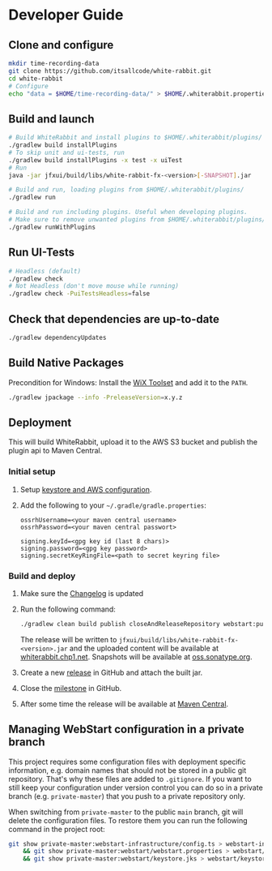 # Developer Guide

## Clone and configure

```bash
mkdir time-recording-data
git clone https://github.com/itsallcode/white-rabbit.git
cd white-rabbit
# Configure
echo "data = $HOME/time-recording-data/" > $HOME/.whiterabbit.properties
```

## Build and launch

```bash
# Build WhiteRabbit and install plugins to $HOME/.whiterabbit/plugins/
./gradlew build installPlugins
# To skip unit and ui-tests, run
./gradlew build installPlugins -x test -x uiTest
# Run
java -jar jfxui/build/libs/white-rabbit-fx-<version>[-SNAPSHOT].jar

# Build and run, loading plugins from $HOME/.whiterabbit/plugins/
./gradlew run

# Build and run including plugins. Useful when developing plugins.
# Make sure to remove unwanted plugins from $HOME/.whiterabbit/plugins/
./gradlew runWithPlugins
```

## Run UI-Tests

```bash
# Headless (default)
./gradlew check
# Not Headless (don't move mouse while running)
./gradlew check -PuiTestsHeadless=false
```

## Check that dependencies are up-to-date

```bash
./gradlew dependencyUpdates
```

## <a name="build_native_package"></a>Build Native Packages

Precondition for Windows: Install the [WiX Toolset](https://wixtoolset.org) and add it to the `PATH`.

```bash
./gradlew jpackage --info -PreleaseVersion=x.y.z
```

## Deployment

This will build WhiteRabbit, upload it to the AWS S3 bucket and publish the plugin api to Maven Central.

### Initial setup

1. Setup [keystore and AWS configuration](webstart/README.md).
2. Add the following to your `~/.gradle/gradle.properties`:

    ```properties
    ossrhUsername=<your maven central username>
    ossrhPassword=<your maven central passwort>

    signing.keyId=<gpg key id (last 8 chars)>
    signing.password=<gpg key password>
    signing.secretKeyRingFile=<path to secret keyring file>
    ```

### <a name="build_and_deploy"></a>Build and deploy

1. Make sure the [Changelog](CHANGELOG.md) is updated
2. Run the following command:

    ```bash
    ./gradlew clean build publish closeAndReleaseRepository webstart:publishWebstart --info -PreleaseVersion=<version>
    ```

    The release will be written to `jfxui/build/libs/white-rabbit-fx-<version>.jar` and the uploaded content will be available at [whiterabbit.chp1.net](https://whiterabbit.chp1.net). Snapshots will be available at [oss.sonatype.org](https://oss.sonatype.org/content/repositories/snapshots/org/itsallcode/whiterabbit/).

3. Create a new [release](https://github.com/itsallcode/white-rabbit/releases) in GitHub and attach the built jar.
4. Close the [milestone](https://github.com/itsallcode/white-rabbit/milestones) in GitHub.
5. After some time the release will be available at [Maven Central](https://repo1.maven.org/maven2/org/itsallcode/whiterabbit/).

## Managing WebStart configuration in a private branch

This project requires some configuration files with deployment specific information, e.g. domain names that should not be stored in a public git repository. That's why these files are added to `.gitignore`. If you want to still keep your configuration under version control you can do so in a private branch (e.g. `private-master`) that you push to a private repository only.

When switching from `private-master` to the public `main` branch, git will delete the configuration files. To restore them you can run the following command in the project root:

```bash
git show private-master:webstart-infrastructure/config.ts > webstart-infrastructure/config.ts \
    && git show private-master:webstart/webstart.properties > webstart/webstart.properties \
    && git show private-master:webstart/keystore.jks > webstart/keystore.jks
```
